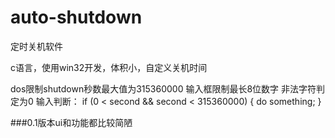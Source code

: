 # auto-shutdown
定时关机软件

c语言，使用win32开发，体积小，自定义关机时间



dos限制shutdown秒数最大值为315360000
输入框限制最长8位数字
非法字符判定为0
输入判断：
  if (0 < second && second < 315360000)
  {
    do something;
  }



###0.1版本ui和功能都比较简陋
